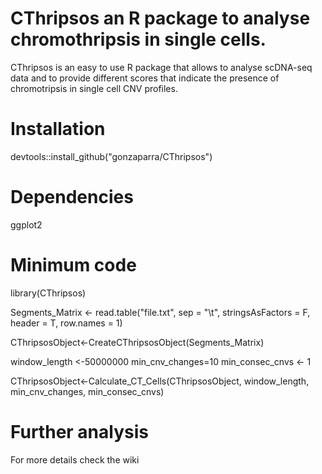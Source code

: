 # CThripsos an R package to analyse chromothripsis in single cells. 

CThripsos is an easy to use R package that allows to analyse scDNA-seq data and to provide different scores that indicate the presence of chromotripsis in single cell CNV profiles.

# Installation
devtools::install_github("gonzaparra/CThripsos")

# Dependencies
ggplot2

# Minimum code
library(CThripsos)

Segments_Matrix <- read.table("file.txt", sep = "\t", stringsAsFactors = F, header = T, row.names = 1)

CThripsosObject<-CreateCThripsosObject(Segments_Matrix)

window_length <-50000000
min_cnv_changes=10
min_consec_cnvs <- 1

CThripsosObject<-Calculate_CT_Cells(CThripsosObject, window_length, min_cnv_changes, min_consec_cnvs)

# Further analysis
For more details check the wiki
